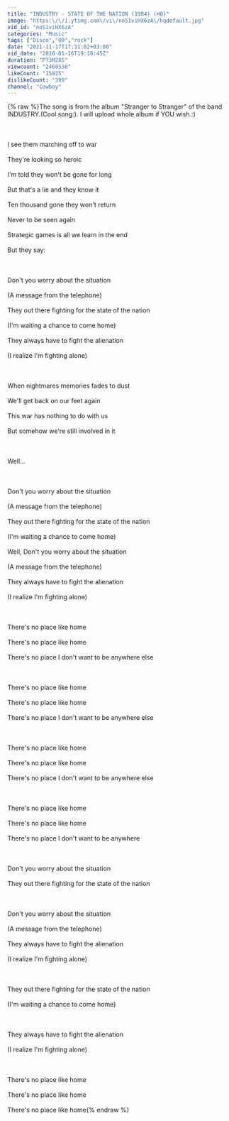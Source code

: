 ```yaml
---
title: "INDUSTRY - STATE OF THE NATION (1984) (HQ)"
image: "https:\/\/i.ytimg.com\/vi\/noS1viHX6zA\/hqdefault.jpg"
vid_id: "noS1viHX6zA"
categories: "Music"
tags: ["Disco","80","rock"]
date: "2021-11-17T17:31:02+03:00"
vid_date: "2010-01-16T19:18:45Z"
duration: "PT3M28S"
viewcount: "2460538"
likeCount: "15815"
dislikeCount: "399"
channel: "Cowboy"
---
```

{% raw %}The song is from the album &quot;Stranger to Stranger&quot; of the  band INDUSTRY.(Cool song:). I will upload whole album if YOU wish.:)<br /><br /><br /><br />I see them marching off to war<br /><br />They're looking so heroic<br /><br />I'm told they won't be gone for long<br /><br />But that's a lie and they know it<br /><br />Ten thousand gone they won't return<br /><br />Never to be seen again<br /><br />Strategic games is all we learn in the end<br /><br />But they say:<br /><br /><br /><br />Don't you worry about the situation<br /><br />(A message from the telephone)<br /><br />They out there fighting for the state of the nation<br /><br />(I'm waiting a chance to come home)<br /><br />They always have to fight the alienation<br /><br />(I realize I'm fighting alone)<br /><br /><br /><br />When nightmares memories fades to dust<br /><br />We'll get back on our feet again<br /><br />This war has nothing to do with us<br /><br />But somehow we're still involved in it<br /><br /><br /><br />Well...<br /><br /><br /><br />Don't you worry about the situation<br /><br />(A message from the telephone)<br /><br />They out there fighting for the state of the nation<br /><br />(I'm waiting a chance to come home)<br /><br />Well, Don't you worry about the situation<br /><br />(A message from the telephone)<br /><br />They always have to fight the alienation<br /><br />(I realize I'm fighting alone)<br /><br /><br /><br />There's no place like home<br /><br />There's no place like home<br /><br />There's no place I don't want to be anywhere else<br /><br /><br /><br />There's no place like home<br /><br />There's no place like home<br /><br />There's no place I don't want to be anywhere else<br /><br /><br /><br />There's no place like home<br /><br />There's no place like home<br /><br />There's no place I don't want to be anywhere else<br /><br /><br /><br />There's no place like home<br /><br />There's no place like home<br /><br />There's no place I don't want to be anywhere<br /><br /><br /><br />Don't you worry about the situation<br /><br />They out there fighting for the state of the nation<br /><br /><br /><br />Don't you worry about the situation<br /><br />(A message from the telephone)<br /><br />They always have to fight the alienation<br /><br />(I realize I'm fighting alone)<br /><br /><br /><br />They out there fighting for the state of the nation<br /><br />(I'm waiting a chance to come home)<br /><br /><br /><br />They always have to fight the alienation<br /><br />(I realize I'm fighting alone)<br /><br /><br /><br />There's no place like home<br /><br />There's no place like home<br /><br />There's no place like home{% endraw %}
